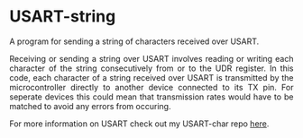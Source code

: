 # USART-string

<p align="justify">A program for sending a string of characters received over USART.</p>

<p align="justify">Receiving or sending a string over USART involves reading or writing each character of the string consecutively from or to the UDR register. In this code, each character of a string received over USART is transmitted by the microcontroller directly to another device connected to its TX pin. For seperate devices this could mean that transmission rates would have to be matched to avoid any errors from occuring.</p>

<p align="justify">For more information on USART check out my USART-char repo <a href="https://github.com/asitha-navaratne/USART-char">here</a>.</p>
